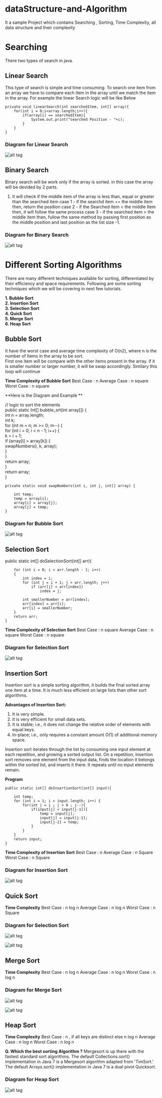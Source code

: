 # dataStructure-and-Algorithm
It a sample Project which contains Searching , Sorting, Time Complexity, all data structure and their complexity

# Searching  
There two types of search in java.

## Linear Search  
This type of search is simple and time consuming. To search one item from an array we have to compare each item in the array until we match the item in the array.
For example the linear Search logic will be like Below  
  
    private void linearSearch(int searchedItem, int[] array){  
        for(int i = 0;i<array.length;i++){  
            if(array[i] == searchedItem){ 
                System.out.print("searched Position - "+i);  
            }  
        }  
    }  
      
 ### Diagram for Linear Search
 ![alt tag](https://github.com/spdobest/dataStructure-and-Algorithm/blob/master/images/linearSearch.gif)
      
## Binary Search
Binary search will be work only if the array is sorted. in this case the array will be devided by 2 parts.  
1. It will check if the middle item of the array is less than, equal or greater than the searched item
case 1  - if the searchd item == the middle item then, return the position
case 2 - if the Searched item < the middle Item then, it will follow the same process
case 3 - if the searched item > the middle item then, fullow the same method by passing first position as the middle position and last position as the list size -1.

 ### Diagram for Binary Search
 ![alt tag](https://github.com/spdobest/dataStructure-and-Algorithm/blob/master/images/binarysearch.png)


# Different Sorting Algorithms  
There are many different techniques available for sorting, differentiated by their efficiency and space requirements. Following are some sorting techniques which we will be covering in next few tutorials.  
  
**1. Bubble Sort  
2. Insertion Sort  
3. Selection Sort  
4. Quick Sort  
5. Merge Sort  
6. Heap Sort**  
  
## Bubble Sort   
It have the worst case and average time complexity of O(n2), where n is the number of Items in the array to be sort.  
First one item will be compare with the other items present in the array. if it is smaller number or larger number, it will be swap accordingly. Similary this loop will continue  
  
**Time Complexity of Bubble Sort** 
Best Case    : n
Average Case : n square
Worst Case   : n square
    
**Here is the Diagram and Example **  
  
// logic to sort the elements  
    public static Int[] bubble_srt(int array[]) {  
        int n = array.length;  
        int k;  
        for (int m = n; m >= 0; m--) {  
            for (int i = 0; i < n - 1; i++) {  
                k = i + 1;  
                if (array[i] > array[k]) {  
                    swapNumbers(i, k, array);  
                }  
            }  
            return array;  
        }  
        return array;  
    }  
  
    private static void swapNumbers(int i, int j, int[] array) {  
  
        int temp;  
        temp = array[i];  
        array[i] = array[j];  
        array[j] = temp;  
    }  
      
 ### Diagram for Bubble Sort
 ![alt tag](https://github.com/spdobest/dataStructure-and-Algorithm/blob/master/images/buble_sort.png)        
## Selection Sort  

  public static int[] doSelectionSort(int[] arr){  
           
        for (int i = 0; i < arr.length - 1; i++)  
        {  
            int index = i;  
            for (int j = i + 1; j < arr.length; j++)  
                if (arr[j] < arr[index])   
                    index = j;  
        
            int smallerNumber = arr[index];    
            arr[index] = arr[i];  
            arr[i] = smallerNumber;  
        }  
        return arr;  
    }  
    
   
**Time Complexity of Selection Sort** 
Best Case    : n square
Average Case : n square
Worst Case   : n square
       
      
 ### Diagram for Selection Sort
 ![alt tag](https://github.com/spdobest/dataStructure-and-Algorithm/blob/master/images/selection_sort.png)     
   
  
## Insertion Sort  
  
Insertion sort is a simple sorting algorithm, it builds the final sorted array one item at a time. It is much less efficient on large lists than other sort algorithms.  
  
**Advantages of Insertion Sort:**     
  
1) It is very simple.  
2) It is very efficient for small data sets.  
3) It is stable; i.e., it does not change the relative order of elements with equal keys.  
4) In-place; i.e., only requires a constant amount O(1) of additional memory space.  
  
Insertion sort iterates through the list by consuming one input element at each repetition, and growing a sorted output list. On a repetition, insertion sort removes one element from the input data, finds the location it belongs within the sorted list, and inserts it there. It repeats until no input elements remain.   
  
**Program**  
   
    public static int[] doInsertionSort(int[] input){  
           
        int temp;  
        for (int i = 1; i < input.length; i++) {  
            for(int j = i ; j > 0 ; j--){  
                if(input[j] < input[j-1]){  
                    temp = input[j];  
                    input[j] = input[j-1];  
                    input[j-1] = temp;  
                }  
            }  
        }  
        return input;  
    }  
    
    
**Time Complexity of Insertion Sort** 
Best Case    : n
Average Case : n Square
Worst Case   : n Square
     
 ### Diagram for Insertion Sort
 ![alt tag](https://github.com/spdobest/dataStructure-and-Algorithm/blob/master/images/insertion_sort.png)      
     
## Quick Sort  
  
  
    
**Time Complexity** 
Best Case    : n log n
Average Case : n log n
Worst Case   : n Square  
  
 ### Diagram for Selection Sort
 ![alt tag](https://github.com/spdobest/dataStructure-and-Algorithm/blob/master/images/quick_sort1.png)    
 
   
 ![alt tag](https://github.com/spdobest/dataStructure-and-Algorithm/blob/master/images/quick_sort2.png)     
 
## Merge Sort  
    
     
       
**Time Complexity** 
Best Case    : n log n
Average Case : n log n
Worst Case   : n log n
    
 ### Diagram for Merge Sort
 ![alt tag](https://github.com/spdobest/dataStructure-and-Algorithm/blob/master/images/merge_sort1.png)  
   
  ![alt tag](https://github.com/spdobest/dataStructure-and-Algorithm/blob/master/images/merge_sort2.gif)    
  
## Heap Sort  
  
    
**Time Complexity** 
Best Case    : n , if all keys are distinct else n log n
Average Case : n log n
Worst Case   : n log n  

**Q. Which the best sorting Algorithm ?**
Mergesort is up there with the fastest standard sort algorithms. The default Collections.sort() implementation in Java 7 is a Mergesort algorithm adapted from 'TimSort.' The default Arrays.sort() implementation in Java 7 is a dual pivot Quicksort.  
  
    
 ### Diagram for Heap Sort
 ![alt tag](https://github.com/spdobest/dataStructure-and-Algorithm/blob/master/images/heap_sort.jpg)   
  
    
 
